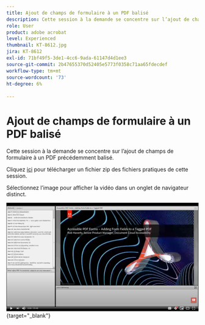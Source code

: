 ```yaml
---
title: Ajout de champs de formulaire à un PDF balisé
description: Cette session à la demande se concentre sur l’ajout de champs de formulaire à un PDF précédemment balisé
role: User
product: adobe acrobat
level: Experienced
thumbnail: KT-8612.jpg
jira: KT-8612
exl-id: 71bf49f5-3de1-4cc6-9ada-61147d4d1ee3
source-git-commit: 2b47655370d52405e5773f0358c71aa65fdecdef
workflow-type: tm+mt
source-wordcount: '73'
ht-degree: 6%

---
```


# Ajout de champs de formulaire à un PDF balisé

Cette session à la demande se concentre sur l’ajout de champs de formulaire à un PDF précédemment balisé.

Cliquez [ici](../assets/accessibilitysession5.zip) pour télécharger un fichier zip des fichiers pratiques de cette session.

Sélectionnez l’image pour afficher la vidéo dans un onglet de navigateur distinct.

[![Vidéo Session 5](../assets/Accessibilitysession5_YT.png)](https://youtu.be/vaM9R-mt5Jo){target="_blank"}
